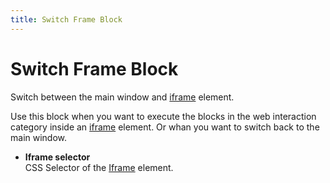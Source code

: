 ```yaml
---
title: Switch Frame Block
---
```


# Switch Frame Block

Switch between the main window and [iframe](https://developer.mozilla.org/en-US/docs/Web/HTML/Element/iframe) element.

Use this block when you want to execute the blocks in the web interaction category inside an [iframe](https://developer.mozilla.org/en-US/docs/Web/HTML/Element/iframe) element. Or whan you want to switch back to the main window.

- **Iframe selector** <br> CSS Selector of the [Iframe](https://developer.mozilla.org/en-US/docs/Web/HTML/Element/iframe) element.

<!--@include: ../parts/blocks-interaction-note.md-->
